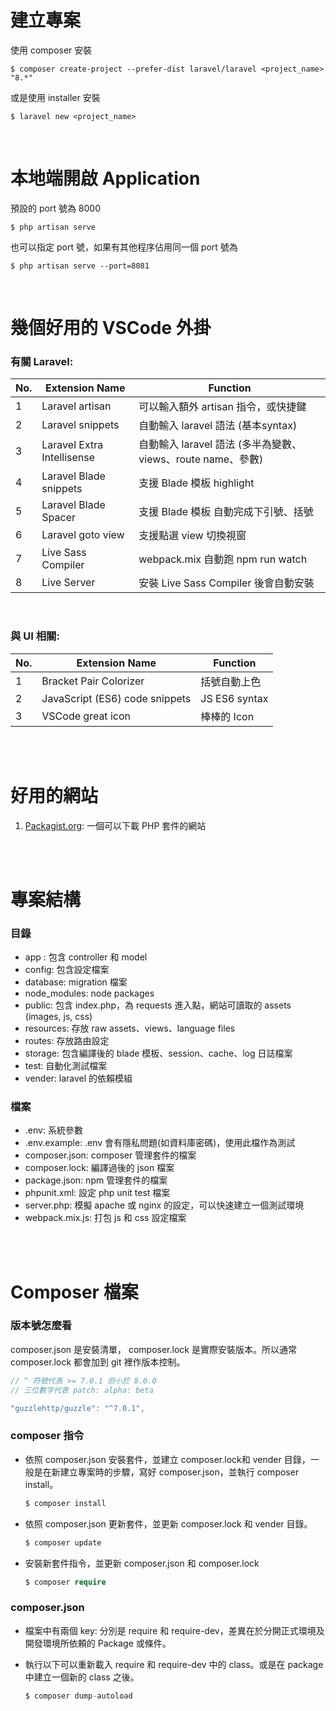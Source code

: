 # 建立專案
使用 composer 安裝
```
$ composer create-project --prefer-dist laravel/laravel <project_name> "8.*"
```
或是使用 installer 安裝
```
$ laravel new <project_name>
```

<br/>

# 本地端開啟 Application
預設的 port 號為 8000
```
$ php artisan serve
```
也可以指定 port 號，如果有其他程序佔用同一個 port 號為
```
$ php artisan serve --port=8081
```
<br/>

# 幾個好用的 VSCode 外掛
### 有關 Laravel:  
|No.|Extension Name|Function|
|--|--|--|
|1|Laravel artisan|可以輸入額外 artisan 指令，或快捷鍵|
|2|Laravel snippets|自動輸入 laravel 語法 (基本syntax)|
|3|Laravel Extra Intellisense|自動輸入 laravel 語法 (多半為變數、views、route name、參數)|
|4|Laravel Blade snippets|支援 Blade 模板 highlight|
|5|Laravel Blade Spacer|支援 Blade 模板 自動完成下引號、括號|
|6|Laravel goto view|支援點選 view 切換視窗|
|7|Live Sass Compiler|webpack.mix 自動跑 npm run watch|
|8|Live Server|安裝 Live Sass Compiler 後會自動安裝|

<br/>

### 與 UI 相關: 
|No.|Extension Name|Function|
|--|--|--|
|1|Bracket Pair Colorizer|括號自動上色|
|2|JavaScript (ES6) code snippets|JS ES6 syntax|
|3|VSCode great icon|棒棒的 Icon|

<br/>

<br/>

# 好用的網站
1. [Packagist.org](https://packagist.org/): 一個可以下載 PHP 套件的網站

<br/>

<br/>

# 專案結構
### 目錄
* app : 包含 controller 和 model
* config: 包含設定檔案
* database: migration 檔案
* node_modules: node packages
* public: 包含 index.php，為 requests 進入點，網站可讀取的 assets (images, js, css)
* resources: 存放 raw assets、views、language files
* routes: 存放路由設定
* storage: 包含編譯後的 blade 模板、session、cache、log 日誌檔案
* test: 自動化測試檔案
* vender: laravel 的依賴模組

### 檔案
* .env: 系統參數
* .env.example: .env 會有隱私問題(如資料庫密碼)，使用此檔作為測試
* composer.json: composer 管理套件的檔案
* composer.lock: 編譯過後的 json 檔案
* package.json: npm 管理套件的檔案
* phpunit.xml: 設定 php unit test 檔案
* server.php: 模擬 apache 或 nginx 的設定，可以快速建立一個測試環境
* webpack.mix.js: 打包 js 和 css 設定檔案

<br/>

<br/>

# Composer 檔案
### 版本號怎麼看
composer.json 是安裝清單， composer.lock 是實際安裝版本。所以通常 composer.lock 都會加到 git 裡作版本控制。
```javascript
// ^ 符號代表 >= 7.0.1 但小於 8.0.0
// 三位數字代表 patch: alpha: beta

"guzzlehttp/guzzle": "^7.0.1",
```

### composer 指令
* 依照 composer.json 安裝套件，並建立 composer.lock和 vender 目錄，一般是在新建立專案時的步驟，寫好 composer.json，並執行 composer install。

    ```php
    $ composer install
    ```
* 依照 composer.json 更新套件，並更新 composer.lock 和 vender 目錄。

    ```php
    $ composer update
    ```
* 安裝新套件指令，並更新 composer.json 和 composer.lock
    ```php
    $ composer require
    ```

### composer.json
* 檔案中有兩個 key: 分別是 require 和 require-dev，差異在於分開正式環境及開發環境所依頼的 Package 或條件。
* 執行以下可以重新載入 require 和 require-dev 中的 class。或是在 package 中建立一個新的 class 之後。

    ```php
    $ composer dump-autoload
    ```

<br/>

<br/>


